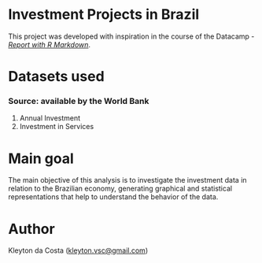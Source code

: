 # Investment Projects in Brazil

This project was developed with inspiration in the course of the Datacamp - [*Report with R Markdown*](https://datacamp.com/courses/reporting-with-rmarkdown).

# Datasets used

### Source: available by the World Bank

1. Annual Investment
2. Investment in Services

# Main goal

The main objective of this analysis is to investigate the investment data in relation to the Brazilian economy, generating graphical and statistical representations that help to understand the behavior of the data.

# Author

Kleyton da Costa (kleyton.vsc@gmail.com)
